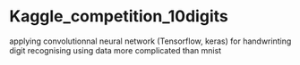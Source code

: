 # Kaggle_competition_10digits
applying convolutionnal neural network (Tensorflow, keras) for handwrinting digit recognising
 using data more complicated than mnist 

